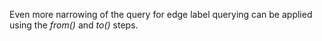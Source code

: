 Even more narrowing of the query for edge label querying can be applied using the _from()_ and _to()_ steps.

